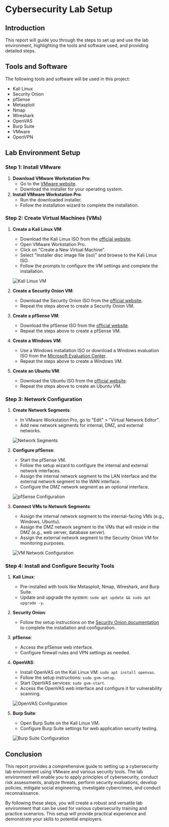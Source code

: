 # Cybersecurity Lab Setup

## Introduction
 This report will guide you through the steps to set up and use the lab environment, highlighting the tools and software used, and providing detailed steps.

## Tools and Software
The following tools and software will be used in this project:
- Kali Linux
- Security Onion
- pfSense
- Metasploit
- Nmap
- Wireshark
- OpenVAS
- Burp Suite
- VMware
- OpenVPN

## Lab Environment Setup

### Step 1: Install VMware
1. **Download VMware Workstation Pro**:
   - Go to the [VMware website](https://www.vmware.com/products/workstation-pro/workstation-pro-evaluation.html).
   - Download the installer for your operating system.
2. **Install VMware Workstation Pro**:
   - Run the downloaded installer.
   - Follow the installation wizard to complete the installation.

### Step 2: Create Virtual Machines (VMs)
1. **Create a Kali Linux VM**:
   - Download the Kali Linux ISO from the [official website](https://www.kali.org/downloads/).
   - Open VMware Workstation Pro.
   - Click on "Create a New Virtual Machine".
   - Select "Installer disc image file (iso)" and browse to the Kali Linux ISO.
   - Follow the prompts to configure the VM settings and complete the installation.

   ![Kali Linux VM](images/kali-linux-vm.png)

2. **Create a Security Onion VM**:
   - Download the Security Onion ISO from the [official website](https://securityonionsolutions.com/software/).
   - Repeat the steps above to create a Security Onion VM.

3. **Create a pfSense VM**:
   - Download the pfSense ISO from the [official website](https://www.pfsense.org/download/).
   - Repeat the steps above to create a pfSense VM.

4. **Create a Windows VM**:
   - Use a Windows installation ISO or download a Windows evaluation ISO from the [Microsoft Evaluation Center](https://www.microsoft.com/en-us/evalcenter/).
   - Repeat the steps above to create a Windows VM.

5. **Create an Ubuntu VM**:
   - Download the Ubuntu ISO from the [official website](https://ubuntu.com/download/desktop).
   - Repeat the steps above to create an Ubuntu VM.

### Step 3: Network Configuration
1. **Create Network Segments**:
   - In VMware Workstation Pro, go to "Edit" > "Virtual Network Editor".
   - Add new network segments for internal, DMZ, and external networks.

   ![Network Segments](images/network-segments.png)

2. **Configure pfSense**:
   - Start the pfSense VM.
   - Follow the setup wizard to configure the internal and external network interfaces.
   - Assign the internal network segment to the LAN interface and the external network segment to the WAN interface.
   - Configure the DMZ network segment as an optional interface.

   ![pfSense Configuration](images/pfsense-config.png)

3. **Connect VMs to Network Segments**:
   - Assign the internal network segment to the internal-facing VMs (e.g., Windows, Ubuntu).
   - Assign the DMZ network segment to the VMs that will reside in the DMZ (e.g., web server, database server).
   - Assign the external network segment to the Security Onion VM for monitoring purposes.

   ![VM Network Configuration](images/vm-network-config.png)

### Step 4: Install and Configure Security Tools
1. **Kali Linux**:
   - Pre-installed with tools like Metasploit, Nmap, Wireshark, and Burp Suite.
   - Update and upgrade the system: `sudo apt update && sudo apt upgrade -y`.

2. **Security Onion**:
   - Follow the setup instructions on the [Security Onion documentation](https://docs.securityonion.net/en/2.3/quick-install.html) to complete the installation and configuration.

3. **pfSense**:
   - Access the pfSense web interface.
   - Configure firewall rules and VPN settings as needed.

4. **OpenVAS**:
   - Install OpenVAS on the Kali Linux VM: `sudo apt install openvas`.
   - Follow the setup instructions: `sudo gvm-setup`.
   - Start OpenVAS services: `sudo gvm-start`.
   - Access the OpenVAS web interface and configure it for vulnerability scanning.

   ![OpenVAS Configuration](images/openvas-config.png)

5. **Burp Suite**:
   - Open Burp Suite on the Kali Linux VM.
   - Configure Burp Suite settings for web application security testing.

   ![Burp Suite Configuration](images/burp-suite-config.png)

## Conclusion
This report provides a comprehensive guide to setting up a cybersecurity lab environment using VMware and various security tools. The lab environment will enable you to apply principles of cybersecurity, conduct risk assessments, analyze threats, perform security evaluations, develop policies, mitigate social engineering, investigate cybercrimes, and conduct reconnaissance.

By following these steps, you will create a robust and versatile lab environment that can be used for various cybersecurity training and practice scenarios. This setup will provide practical experience and demonstrate your skills to potential employers.
